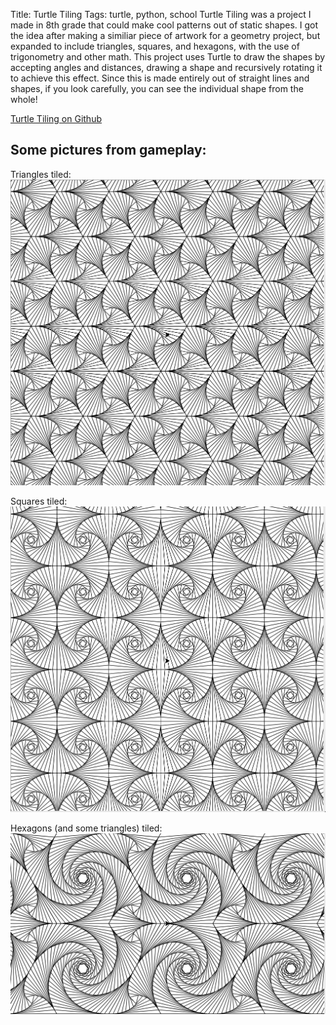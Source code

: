 Title: Turtle Tiling
Tags: turtle, python, school
Turtle Tiling was a project I made in 8th grade that could make cool patterns out of static shapes. I got the idea after making a similiar piece of artwork for a geometry project, but expanded to include triangles, squares, and hexagons, with the use of trigonometry and other math. This project uses Turtle to draw the shapes by accepting angles and distances, drawing a shape and recursively rotating it to achieve this effect. Since this is made entirely out of straight lines and shapes, if you look carefully, you can see the individual shape from the whole!

[Turtle Tiling on Github](https://github.com/iamxallax/Turtle_Tiling)

## Some pictures from gameplay:
Triangles tiled:
![Screenshot](../images/Tri_tile.png "Triangles")

Squares tiled:
![Screenshot](../images/Quad_tile.png "Squares")

Hexagons (and some triangles) tiled:
![Screenshot](../images/Hex_tile.png "Hexagons")
